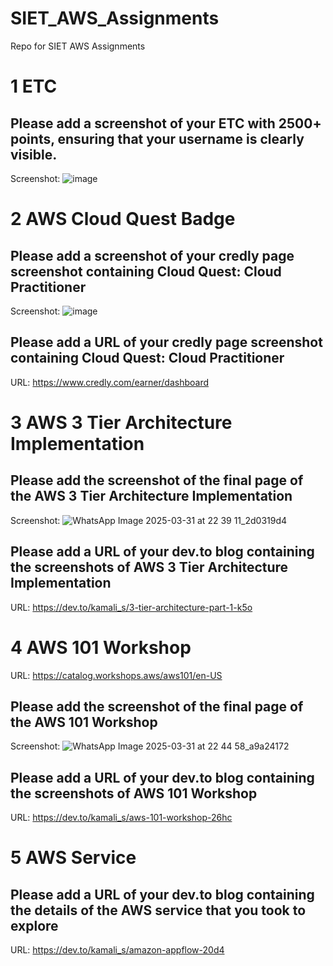 # SIET_AWS_Assignments
Repo for SIET AWS Assignments

# 1 ETC

## Please add a screenshot of your ETC with 2500+ points, ensuring that your username is clearly visible.
Screenshot: ![image](https://github.com/user-attachments/assets/421f204a-7fff-4a68-8816-6e30a9186c4d)


# 2 AWS Cloud Quest Badge

## Please add a screenshot of your credly page screenshot containing Cloud Quest: Cloud Practitioner
Screenshot: ![image](https://github.com/user-attachments/assets/80152ac7-7fd4-4402-9af9-f93bee313b19)


## Please add a URL of your credly page screenshot containing Cloud Quest: Cloud Practitioner
URL: https://www.credly.com/earner/dashboard


# 3 AWS 3 Tier Architecture Implementation

## Please add the screenshot of the final page of the AWS 3 Tier Architecture Implementation
Screenshot: ![WhatsApp Image 2025-03-31 at 22 39 11_2d0319d4](https://github.com/user-attachments/assets/98bafe71-592b-461c-b100-4043b6eb42ea)


## Please add a URL of your dev.to blog containing the screenshots of AWS 3 Tier Architecture Implementation
URL: https://dev.to/kamali_s/3-tier-architecture-part-1-k5o


# 4 AWS 101 Workshop
URL: https://catalog.workshops.aws/aws101/en-US

## Please add the screenshot of the final page of the AWS 101 Workshop
Screenshot: ![WhatsApp Image 2025-03-31 at 22 44 58_a9a24172](https://github.com/user-attachments/assets/34445fe7-d9bf-4b4d-bb7d-4446aa35594b)

## Please add a URL of your dev.to blog containing the screenshots of AWS 101 Workshop
URL: https://dev.to/kamali_s/aws-101-workshop-26hc


# 5 AWS Service

## Please add a URL of your dev.to blog containing the details of the AWS service that you took to explore
URL: https://dev.to/kamali_s/amazon-appflow-20d4


